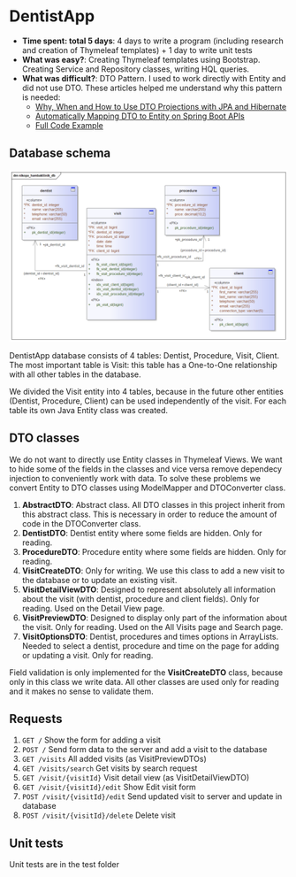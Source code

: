 # DentistApp
* **Time spent: total 5 days**: 4 days to write a program (including research and 
creation of Thymeleaf templates) + 1 day to write unit tests
* **What was easy?**: Creating Thymeleaf templates using Bootstrap. Сreating Service and Repository classes, 
writing HQL queries.
* **What was difficult?**: DTO Pattern. I used to work directly with Entity and did not use DTO.
These articles helped me understand why this pattern is needed:
    * [Why, When and How to Use DTO Projections with JPA and Hibernate](https://thoughts-on-java.org/dto-projections/)
    * [Automatically Mapping DTO to Entity on Spring Boot APIs](https://auth0.com/blog/automatically-mapping-dto-to-entity-on-spring-boot-apis/)
    * [Full Code Example](https://github.com/hackmajoris/java-dto-mapping/tree/master/src/main/java/com/hackmajoris/entitytodto/model)

## Database schema
![Database schema](/schema.png)

DentistApp database consists of 4 tables: Dentist, Procedure, Visit, Client.
The most important table is Visit: this table has a One-to-One relationship with all other
tables in the database.

We divided the Visit entity into 4 tables, because in the future other entities (Dentist,
Procedure, Client) can be used independently of the visit. 
For each table its own Java Entity class was created.

## DTO classes
We do not want to directly use Entity classes in Thymeleaf Views. We want to hide some of the
fields in the classes and vice versa remove dependecy injection to conveniently work with
data. To solve these problems we convert Entity to DTO classes using ModelMapper and 
DTOConverter class.

1. **AbstractDTO**: Abstract class. All DTO classes in this project inherit from this
abstract class. This is necessary in order to reduce the amount of code in the DTOConverter 
class.
2. **DentistDTO**: Dentist entity where some fields are hidden. Only for reading.
3. **ProcedureDTO**: Procedure entity where some fields are hidden. Only for reading.
4. **VisitCreateDTO**: Only for writing. We use this class to add a new visit to the
database or to update an existing visit.
5. **VisitDetailViewDTO**: Designed to represent absolutely all information about the visit
(with dentist, procedure and client fields). Only for reading. Used on the Detail View page.
6. **VisitPreviewDTO**: Designed to display only part of the information about the visit.
Only for reading. Used on the All Visits page and Search page.
7. **VisitOptionsDTO**: Dentist, procedures and times options in ArrayLists. Needed to
select a dentist, procedure and time on the page for adding or updating a visit.
Only for reading.

Field validation is only implemented for the **VisitCreateDTO** class, because only
in this class we write data. All other classes are used only for reading and it makes no sense
to validate them.

## Requests
1. ``GET /`` Show the form for adding a visit
2. ``POST /`` Send form data to the server and add a visit to the database
3. ``GET /visits`` All added visits (as VisitPreviewDTOs)
4. ``GET /visits/search`` Get visits by search request
5. ``GET /visit/{visitId}`` Visit detail view (as VisitDetailViewDTO)
6. ``GET /visit/{visitId}/edit`` Show Edit visit form
7. ``POST /visit/{visitId}/edit`` Send updated visit to server and update in database
8. ``POST /visit/{visitId}/delete`` Delete visit

## Unit tests
Unit tests are in the test folder